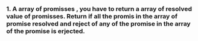 ### 1. A array of promisses , you have to return a array of resolved value of promisses. Return if all the promis in the array of promise resolved and reject of any of the promise in the array of the promise is erjected. 

